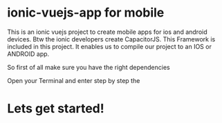 # ionic-vuejs-app for mobile
This is an ionic vuejs project to create mobile apps for ios and android devices.
Btw the ionic developers create CapacitorJS. This Framework is included in this project.
It enables us to compile our project to an IOS or ANDROID app.

So first of all make sure you have the right dependencies


Open your Terminal and enter step by step the 


# Lets get started!
